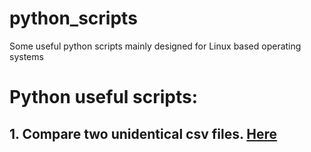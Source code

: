 # python_scripts
Some useful python scripts mainly designed for Linux based operating systems

# Python useful scripts:

## 1. Compare two unidentical csv files. [Here](compare_two_csv_files.py)
